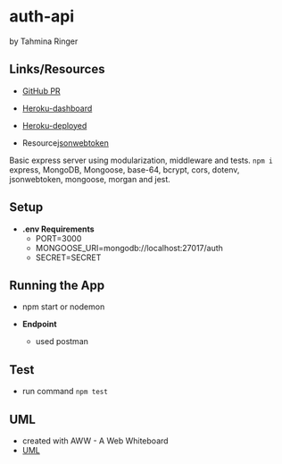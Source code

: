 # auth-api

by Tahmina Ringer

## Links/Resources

- [GitHub PR](https://github.com/Tahmina-Ringer-401-advanced-javascript/bearer-auth/pull/2)
- [Heroku-dashboard](https://dashboard.heroku.com/apps/bearer-auth-tahmina)
- [Heroku-deployed](https://bearer-auth-tahmina.herokuapp.com/)

- Resource[jsonwebtoken](https://www.npmjs.com/package/jsonwebtoken)

Basic express server using modularization, middleware and tests.
`npm i` express, MongoDB, Mongoose, base-64, bcrypt, cors, dotenv, jsonwebtoken, mongoose, morgan and jest.

## Setup

- **.env Requirements**
  - PORT=3000
  - MONGOOSE_URI=mongodb://localhost:27017/auth
  - SECRET=SECRET

## Running the App

- npm start or nodemon

- **Endpoint**
  - used postman

## Test

- run command `npm test`

## UML

- created with AWW - A Web Whiteboard
- [UML](UML.png)

